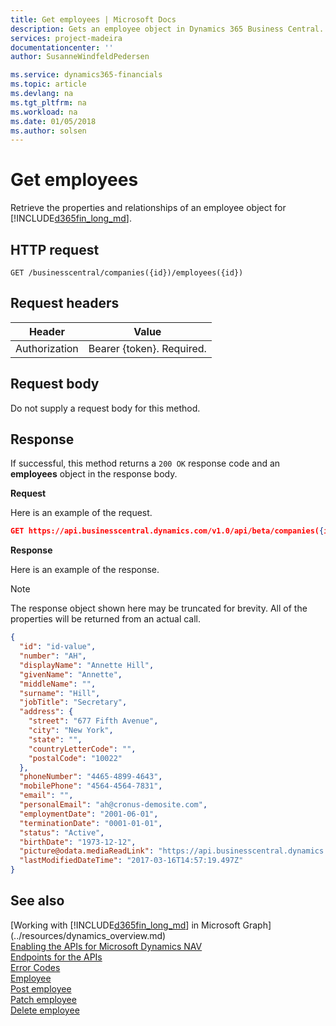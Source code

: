 ```yaml
---
title: Get employees | Microsoft Docs
description: Gets an employee object in Dynamics 365 Business Central.
services: project-madeira
documentationcenter: ''
author: SusanneWindfeldPedersen

ms.service: dynamics365-financials
ms.topic: article
ms.devlang: na
ms.tgt_pltfrm: na
ms.workload: na
ms.date: 01/05/2018
ms.author: solsen
---
```


# Get employees
Retrieve the properties and relationships of an employee object for [!INCLUDE[d365fin_long_md](../../includes/d365fin_long_md.md)].

## HTTP request
```
GET /businesscentral/companies({id})/employees({id})
```

## Request headers
|Header       |Value                     |
|-------------|--------------------------|
|Authorization|Bearer {token}. Required. |

## Request body
Do not supply a request body for this method.

## Response
If successful, this method returns a ```200 OK``` response code and an **employees** object in the response body.

**Request**

Here is an example of the request.

```json
GET https://api.businesscentral.dynamics.com/v1.0/api/beta/companies({id})/employees({id})
```

**Response**

Here is an example of the response. 

> [!NOTE]  
>   The response object shown here may be truncated for brevity. All of the properties will be returned from an actual call.

```json
{
  "id": "id-value",
  "number": "AH",
  "displayName": "Annette Hill",
  "givenName": "Annette",
  "middleName": "",
  "surname": "Hill",
  "jobTitle": "Secretary",
  "address": {
    "street": "677 Fifth Avenue",
    "city": "New York",
    "state": "",
    "countryLetterCode": "",
    "postalCode": "10022"
  },
  "phoneNumber": "4465-4899-4643",
  "mobilePhone": "4564-4564-7831",
  "email": "",
  "personalEmail": "ah@cronus-demosite.com",
  "employmentDate": "2001-06-01",
  "terminationDate": "0001-01-01",
  "status": "Active",
  "birthDate": "1973-12-12",
  "picture@odata.mediaReadLink": "https://api.businesscentral.dynamics.com/v1.0/api/beta/companies({id})/employees({id})/picture",
  "lastModifiedDateTime": "2017-03-16T14:57:19.497Z"  
}
```

## See also
[Working with [!INCLUDE[d365fin_long_md](../../includes/d365fin_long_md.md)] in Microsoft Graph](../resources/dynamics_overview.md)  
[Enabling the APIs for Microsoft Dynamics NAV](../enabling-apis-for-dynamics-nav.md)  
[Endpoints for the APIs](../endpoints-apis-for-dynamics.md)  
[Error Codes](../dynamics_error_codes.md)  
[Employee](../resources/dynamics_employee.md)  
[Post employee](../api/dynamics_create_employee.md)  
[Patch employee](../api/dynamics_employee_update.md)  
[Delete employee](../api/dynamics_employee_delete.md)  

